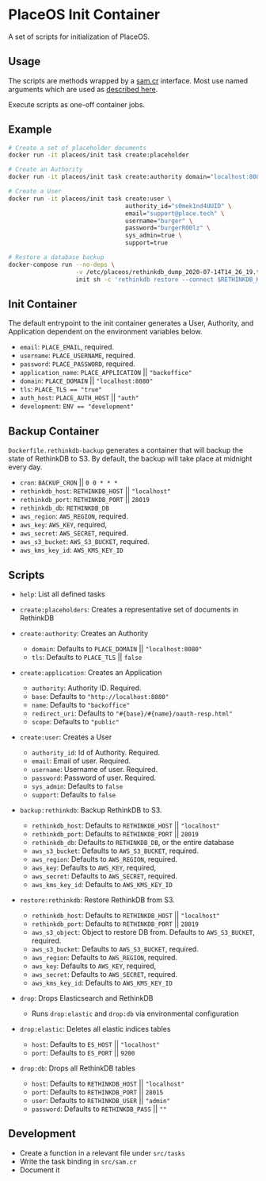 # PlaceOS Init Container

A set of scripts for initialization of PlaceOS.

## Usage

The scripts are methods wrapped by a [sam.cr](https://github.com/imdrasil/sam.cr) interface. Most use named arguments which are used as [described here](https://github.com/imdrasil/sam.cr#tasks-with-arguments).

Execute scripts as one-off container jobs.

## Example

```bash
# Create a set of placeholder documents
docker run -it placeos/init task create:placeholder
```

```bash
# Create an Authority
docker run -it placeos/init task create:authority domain="localhost:8080"
```

```bash
# Create a User
docker run -it placeos/init task create:user \
                                 authority_id="s0mek1nd4UUID" \
                                 email="support@place.tech" \
                                 username="burger" \
                                 password="burgerR00lz" \
                                 sys_admin=true \
                                 support=true
```

```bash
# Restore a database backup
docker-compose run --no-deps \
                   -v /etc/placeos/rethinkdb_dump_2020-07-14T14_26_19.tar.gz:/rethink-dump.tar.gz:Z \
                   init sh -c 'rethinkdb restore --connect $RETHINKDB_HOST:$RETHINKDB_PORT --force /rethink-dump.tar.gz'
```

## Init Container

The default entrypoint to the init container generates a User, Authority, and Application dependent on the environment variables below.

- `email`: `PLACE_EMAIL`, required.
- `username`: `PLACE_USERNAME`, required.
- `password`: `PLACE_PASSWORD`, required.
- `application_name`: `PLACE_APPLICATION` || `"backoffice"`
- `domain`: `PLACE_DOMAIN` || `"localhost:8080"`
- `tls`: `PLACE_TLS == "true"`
- `auth_host`: `PLACE_AUTH_HOST` || `"auth"`
- `development`: `ENV == "development"`

## Backup Container

`Dockerfile.rethinkdb-backup` generates a container that will backup the state of RethinkDB to S3.
By default, the backup will take place at midnight every day.

- `cron`: `BACKUP_CRON` || `0 0 * * *`
- `rethinkdb_host`: `RETHINKDB_HOST` || `"localhost"`
- `rethinkdb_port`: `RETHINKDB_PORT` || `28019`
- `rethinkdb_db`: `RETHINKDB_DB`
- `aws_region`: `AWS_REGION`, required.
- `aws_key`: `AWS_KEY`, required,
- `aws_secret`: `AWS_SECRET`, required.
- `aws_s3_bucket`: `AWS_S3_BUCKET`, required.
- `aws_kms_key_id`: `AWS_KMS_KEY_ID`

## Scripts

- `help`: List all defined tasks

- `create:placeholders`: Creates a representative set of documents in RethinkDB

- `create:authority`: Creates an Authority
    * `domain`: Defaults to `PLACE_DOMAIN` || `"localhost:8080"`
    * `tls`: Defaults to `PLACE_TLS` || `false`

- `create:application`: Creates an Application
    * `authority`: Authority ID. Required.
    * `base`: Defaults to `"http://localhost:8080"`
    * `name`: Defaults to `"backoffice"`
    * `redirect_uri`: Defaults to `"#{base}/#{name}/oauth-resp.html"`
    * `scope`: Defaults to `"public"`

- `create:user`: Creates a User
    * `authority_id`: Id of Authority. Required.
    * `email`: Email of user. Required.
    * `username`: Username of user. Required.
    * `password`: Password of user. Required.
    * `sys_admin`: Defaults to `false`
    * `support`: Defaults to `false`

- `backup:rethinkdb`: Backup RethinkDB to S3.
    * `rethinkdb_host`: Defaults to `RETHINKDB_HOST` || `"localhost"`
    * `rethinkdb_port`: Defaults to `RETHINKDB_PORT` || `28019`
    * `rethinkdb_db`: Defaults to `RETHINKDB_DB`, or the entire database
    * `aws_s3_bucket`: Defaults to `AWS_S3_BUCKET`, required.
    * `aws_region`: Defaults to `AWS_REGION`, required.
    * `aws_key`: Defaults to `AWS_KEY`, required,
    * `aws_secret`: Defaults to `AWS_SECRET`, required.
    * `aws_kms_key_id`: Defaults to `AWS_KMS_KEY_ID`

- `restore:rethinkdb`: Restore RethinkDB from S3.
    * `rethinkdb_host`: Defaults to `RETHINKDB_HOST` || `"localhost"`
    * `rethinkdb_port`: Defaults to `RETHINKDB_PORT` || `28019`
    * `aws_s3_object`: Object to restore DB from. Defaults to `AWS_S3_BUCKET`, required.
    * `aws_s3_bucket`: Defaults to `AWS_S3_BUCKET`, required.
    * `aws_region`: Defaults to `AWS_REGION`, required.
    * `aws_key`: Defaults to `AWS_KEY`, required,
    * `aws_secret`: Defaults to `AWS_SECRET`, required.
    * `aws_kms_key_id`: Defaults to `AWS_KMS_KEY_ID`

- `drop`: Drops Elasticsearch and RethinkDB
    * Runs `drop:elastic` and `drop:db` via environmental configuration

- `drop:elastic`: Deletes all elastic indices tables
    * `host`: Defaults to `ES_HOST` || `"localhost"`
    * `port`: Defaults to `ES_PORT` || `9200`

- `drop:db`: Drops all RethinkDB tables
    * `host`: Defaults to `RETHINKDB_HOST` || `"localhost"`
    * `port`: Defaults to `RETHINKDB_PORT` || `28015`
    * `user`: Defaults to `RETHINKDB_USER` || `"admin"`
    * `password`: Defaults to `RETHINKDB_PASS` || `""`

## Development

- Create a function in a relevant file under `src/tasks`
- Write the task binding in `src/sam.cr`
- Document it
